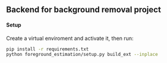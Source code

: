 ## Backend for background removal project

#### Setup

Create a virtual enviroment and activate it, then run:
```bash
pip install -r requirements.txt
python foreground_estimation/setup.py build_ext --inplace
```
